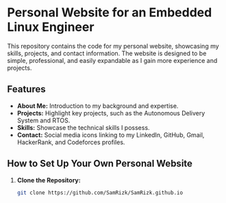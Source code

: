 # Personal Website for an Embedded Linux Engineer

This repository contains the code for my personal website, showcasing my skills, projects, and contact information. The website is designed to be simple, professional, and easily expandable as I gain more experience and projects.

## Features
- **About Me:** Introduction to my background and expertise.
- **Projects:** Highlight key projects, such as the Autonomous Delivery System and RTOS.
- **Skills:** Showcase the technical skills I possess.
- **Contact:** Social media icons linking to my LinkedIn, GitHub, Gmail, HackerRank, and Codeforces profiles.

## How to Set Up Your Own Personal Website
1. **Clone the Repository:**
   ```bash
   git clone https://github.com/SamRizk/SamRizk.github.io
```
